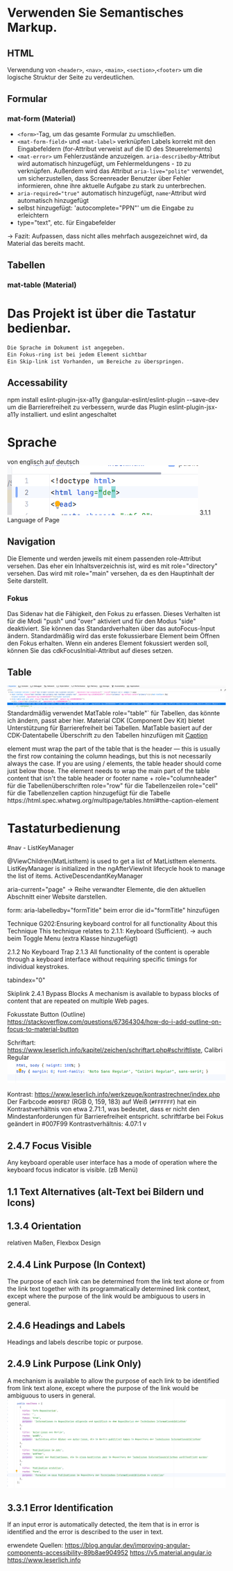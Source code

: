 


# Verwenden Sie Semantisches  Markup.

## HTML
Verwendung von `<header>`, `<nav>`, `<main>`, `<section>`,`<footer>` um die logische Struktur der Seite zu verdeutlichen.

## Formular
### mat-form (Material)
- `<form>`-Tag, um das gesamte Formular zu umschließen.
- `<mat-form-field>` und `<mat-label>` verknüpfen Labels korrekt mit den Eingabefeldern (for-Attribut verweist auf die ID des Steuerelements)
- `<mat-error>` um Fehlerzustände anzuzeigen. `aria-describedby`-Attribut wird automatisch hinzugefügt, um Fehlermeldungens - `ID` zu verknüpfen. Außerdem wird das Attribut `aria-live="polite"` verwendet, um sicherzustellen, dass Screenreader Benutzer über Fehler informieren, ohne ihre aktuelle Aufgabe zu stark zu unterbrechen.
- `aria-required="true"` automatisch hinzugefügt, `name`-Attribut wird automatisch hinzugefügt
- selbst hinzugefügt: 'autocomplete="PPN"' um die Eingabe zu erleichtern
- type="text", etc. für Eingabefelder

-> Fazit: Aufpassen, dass nicht alles mehrfach ausgezeichnet wird, da Material das bereits macht.

## Tabellen 
### mat-table (Material) 

# Das Projekt ist über die Tastatur bedienbar.
    Die Sprache im Dokument ist angegeben.
    Ein Fokus-ring ist bei jedem Element sichtbar
    Ein Skip-link ist Vorhanden, um Bereiche zu überspringen.   

## Accessability
npm install eslint-plugin-jsx-a11y @angular-eslint/eslint-plugin --save-dev
um die Barrierefreiheit zu verbessern, wurde das Plugin eslint-plugin-jsx-a11y installiert. und eslint angeschaltet

# Sprache 
von englisch auf deutsch
![HTML Code zeigt Language in Head ](image/language2024-07-19.png)
3.1.1 Language of Page




## Navigation
Die Elemente <mat-sidenav> und <mat-sidenav-content> werden jeweils mit einem passenden role-Attribut versehen. Das <mat-sidenav> eher ein Inhaltsverzeichnis ist, wird es mit role="directory" versehen. Das <mat-sidenav-content> wird mit role="main" versehen, da es den Hauptinhalt der Seite darstellt.

### Fokus
Das Sidenav hat die Fähigkeit, den Fokus zu erfassen. Dieses Verhalten ist für die Modi "push" und "over" aktiviert und für den Modus "side" deaktiviert. Sie können das Standardverhalten über das autoFocus-Input ändern.
Standardmäßig wird das erste fokussierbare Element beim Öffnen den Fokus erhalten. Wenn ein anderes Element fokussiert werden soll, können Sie das cdkFocusInitial-Attribut auf dieses setzen.

## Table 
![HTML Code zeigt Role in Table-Tag](image/tableRole.png)
Standardmäßig verwendet MatTable role="table"` für Tabellen, das könnte ich ändern, passt aber hier.
Material CDK (Component Dev Kit) bietet Unterstützung für Barrierefreiheit bei Tabellen. MatTable basiert auf der CDK-Datentabelle
Überschrift zu den Tabellen hinzufügen mit [Caption](https://developer.mozilla.org/en-US/docs/Learn/HTML/Tables/Advanced#adding_a_caption_to_your_table_with_caption)
<thead> element must wrap the part of the table that is the header — this is usually the first row containing the column headings, but this is not necessarily always the case. If you are using <col>/<colgroup> elements, the table header should come just below those.
The <tbody> element needs to wrap the main part of the table content that isn't the table header or footer
name + role="columnheader" für die Tabellenüberschriften
role="row" für die Tabellenzeilen
role="cell" für die Tabellenzellen
caption hinzugefügt für die Tabelle
https://html.spec.whatwg.org/multipage/tables.html#the-caption-element


# Tastaturbedienung
#nav - ListKeyManager

@ViewChildren(MatListItem) is used to get a list of MatListItem elements.
ListKeyManager is initialized in the ngAfterViewInit lifecycle hook to manage the list of items.
ActiveDescendantKeyManager


aria-current="page" -> Reihe verwandter Elemente, die den aktuellen Abschnitt einer Website darstellen.

form: aria-labelledby="formTitle" beim error die id="formTitle" hinzufügen


Technique G202:Ensuring keyboard control for all functionality
About this Technique
This technique relates to 2.1.1: Keyboard (Sufficient). -> auch beim Toggle Menu (extra Klasse hinzugefügt)

2.1.2 No Keyboard Trap
2.1.3 All functionality of the content is operable through a keyboard interface without requiring specific timings for individual keystrokes.

tabindex="0"

Skiplink
2.4.1 Bypass Blocks
A mechanism is available to bypass blocks of content that are repeated on multiple Web pages.
 
Fokusstate Button (Outline)
https://stackoverflow.com/questions/67364304/how-do-i-add-outline-on-focus-to-material-button 

Schriftart: https://www.leserlich.info/kapitel/zeichen/schriftart.php#schriftliste, Calibri Regular
![img.png](img.png)

Kontrast:
https://www.leserlich.info/werkzeuge/kontrastrechner/index.php
Der Farbcode `#009FB7` (RGB 0, 159, 183) auf Weiß (`#FFFFFF`) hat ein Kontrastverhältnis von etwa 2.71:1, was bedeutet, dass er nicht den Mindestanforderungen für Barrierefreiheit entspricht. schriftfarbe bei Fokus geändert  in #007F99 Kontrastverhältnis: 4.07:1
v

## 2.4.7 Focus Visible
Any keyboard operable user interface has a mode of operation where the keyboard focus indicator is visible.
(zB Menü)


## 1.1 Text Alternatives (alt-Text bei Bildern und Icons)

## 1.3.4 Orientation
relativen Maßen, Flexbox Design

## 2.4.4 Link Purpose (In Context)
The purpose of each link can be determined from the link text alone or from the link text together with its programmatically determined link context, except where the purpose of the link would be ambiguous to users in general.

## 2.4.6 Headings and Labels
Headings and labels describe topic or purpose.

## 2.4.9 Link Purpose (Link Only)
A mechanism is available to allow the purpose of each link to be identified from link text alone, except where the purpose of the link would be ambiguous to users in general.
![img_1.png](img_1.png)

## 3.3.1 Error Identification
If an input error is automatically detected, the item that is in error is identified and the error is described to the user in text.

erwendete Quellen:
https://blog.angular.dev/improving-angular-components-accessibility-89b8ae904952
https://v5.material.angular.io
https://www.leserlich.info
